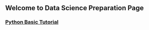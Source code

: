 ## Welcome to Data Science Preparation Page

### [Python Basic Tutorial](./python/basic_python/python_basic.md)

